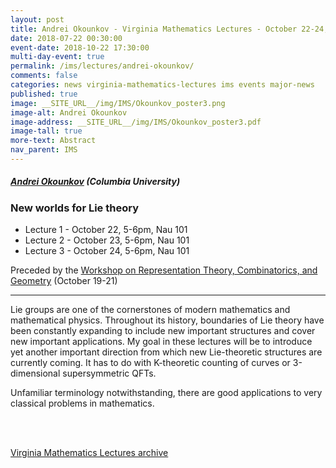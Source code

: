 ```yaml
---
layout: post
title: Andrei Okounkov - Virginia Mathematics Lectures - October 22-24, 2018
date: 2018-07-22 00:30:00
event-date: 2018-10-22 17:30:00
multi-day-event: true
permalink: /ims/lectures/andrei-okounkov/
comments: false
categories: news virginia-mathematics-lectures ims events major-news
published: true
image: __SITE_URL__/img/IMS/Okounkov_poster3.png
image-alt: Andrei Okounkov
image-address: __SITE_URL__/img/IMS/Okounkov_poster3.pdf
image-tall: true
more-text: Abstract
nav_parent: IMS
---
```


<h5 class="mt-1 mb-4"><a href="http://www.math.columbia.edu/~okounkov/">Andrei Okounkov</a> (Columbia University)</h5>

### New worlds for Lie theory

- Lecture 1 - October 22, 5-6pm, Nau 101
- Lecture 2 - October 23, 5-6pm, Nau 101
- Lecture 3 - October 24, 5-6pm, Nau 101

Preceded by the <a href="{{site.url}}/ims/workshop-fall-2018/">Workshop on Representation Theory, Combinatorics, and Geometry</a>
(October&nbsp;19-21)

<!--more-->

---

Lie groups are one of the cornerstones of modern mathematics and mathematical physics. Throughout its history, boundaries of Lie theory have been constantly expanding to include new important structures and cover new important applications. My goal in these lectures will be to introduce yet another important direction from which new Lie-theoretic structures are currently coming. It has to do with K-theoretic counting of curves or 3-dimensional supersymmetric QFTs. 

Unfamiliar terminology notwithstanding, there are good applications to very classical problems in mathematics.



<br><br>

[Virginia Mathematics Lectures archive]({{site.url}}/ims/lectures)
